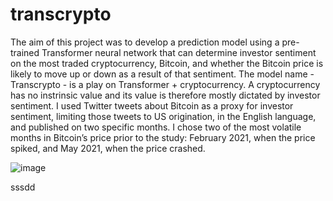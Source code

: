 # transcrypto
The aim of this project was to develop a prediction model using a pre-trained Transformer neural network that can determine investor sentiment on the most traded cryptocurrency, Bitcoin, and whether the Bitcoin price is likely to move up or down as a result of that sentiment. The model name - Transcrypto - is a play on Transformer + cryptocurrency.
A cryptocurrency has no instrinsic value and its value is therefore mostly dictated by investor sentiment. I used Twitter tweets about Bitcoin as a proxy for investor sentiment, limiting those tweets to US origination, in the English language, and published on two specific months. I chose two of the most volatile months in Bitcoin’s price prior to the study: February 2021, when the price spiked, and May 2021, when the price crashed.

![image](https://user-images.githubusercontent.com/69303050/158633373-1828e60b-311f-4e1f-a735-fb6a5febb9e7.png)






sssdd
